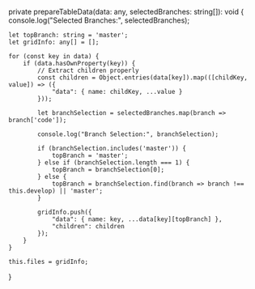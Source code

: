 private prepareTableData(data: any, selectedBranches: string[]): void {
    console.log("Selected Branches:", selectedBranches);

    let topBranch: string = 'master';
    let gridInfo: any[] = [];

    for (const key in data) {
        if (data.hasOwnProperty(key)) {
            // Extract children properly
            const children = Object.entries(data[key]).map(([childKey, value]) => ({
                "data": { name: childKey, ...value }
            }));

            let branchSelection = selectedBranches.map(branch => branch['code']);

            console.log("Branch Selection:", branchSelection);

            if (branchSelection.includes('master')) {
                topBranch = 'master';
            } else if (branchSelection.length === 1) {
                topBranch = branchSelection[0];
            } else {
                topBranch = branchSelection.find(branch => branch !== this.develop) || 'master';
            }

            gridInfo.push({
                "data": { name: key, ...data[key][topBranch] },
                "children": children
            });
        }
    }

    this.files = gridInfo;
}
